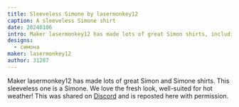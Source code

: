```yaml
---
title: Sleeveless Simone by lasermonkey12
caption: A sleeveless Simone shirt
date: 20240106
intro: Maker lasermonkey12 has made lots of great Simon shirts, including this sleeveless one.
designs:
  - симона
maker: lasermonkey12
author: 31287
---
```


Maker lasermonkey12 has made lots of great Simon and Simone shirts. This sleeveless one is a Simone. We love the fresh look, well-suited for hot weather! This was shared on [Discord](https://discord.freesewing.org/) and is reposted here with permission.

